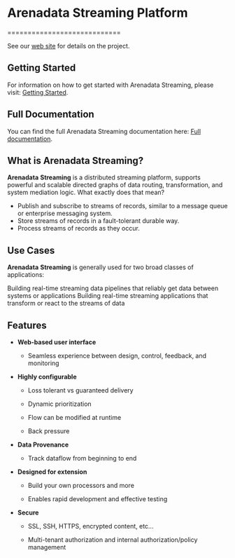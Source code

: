 # Arenadata Streaming Platform
============================

See our [web site](https://arenadata.tech/products/ads/) for details on the project.

## Getting Started

For information on how to get started with Arenadata Streaming, please visit: [Getting Started](https://storage.googleapis.com/arenadata-repo/docs/ads/pdf/v1.0.0/%D0%A3%D1%81%D1%82%D0%B0%D0%BD%D0%BE%D0%B2%D0%BA%D0%B0%20Arenadata%20Streaming.pdf).

## Full Documentation

You can find the full Arenadata Streaming documentation here: [Full documentation](https://docs.arenadata.io/ads/).

## What is Arenadata Streaming?

<strong>Arenadata</strong> <strong>Streaming</strong> is a distributed streaming platform, supports powerful and scalable directed graphs of data routing, transformation, and system mediation logic. What exactly does that mean?

* Publish and subscribe to streams of records, similar to a message queue or enterprise messaging system.
* Store streams of records in a fault-tolerant durable way.
* Process streams of records as they occur.

## Use Cases

<strong>Arenadata</strong> <strong>Streaming</strong> is generally used for two broad classes of applications:

Building real-time streaming data pipelines that reliably get data between systems or applications
Building real-time streaming applications that transform or react to the streams of data

## Features

* <strong>Web-based user interface</strong>

  * Seamless experience between design, control, feedback, and monitoring

* <strong>Highly configurable</strong>

  * Loss tolerant vs guaranteed delivery

  * Dynamic prioritization

  * Flow can be modified at runtime

  * Back pressure

* <strong>Data Provenance</strong>
 
  * Track dataflow from beginning to end

* <strong>Designed for extension</strong>

  * Build your own processors and more

  * Enables rapid development and effective testing

* <strong>Secure</strong>

  * SSL, SSH, HTTPS, encrypted content, etc...

  * Multi-tenant authorization and internal authorization/policy management
